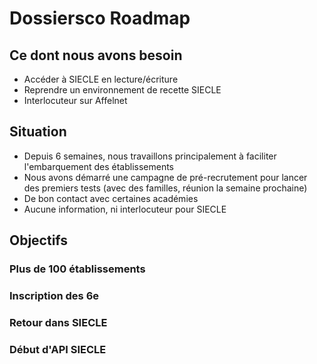 # Dossiersco Roadmap

## Ce dont nous avons besoin

- Accéder à SIECLE en lecture/écriture
- Reprendre un environnement de recette SIECLE
- Interlocuteur sur Affelnet



## Situation

- Depuis 6 semaines, nous travaillons principalement à faciliter l'embarquement des établissements
- Nous avons démarré une campagne de pré-recrutement pour lancer des premiers tests (avec des familles, réunion la semaine prochaine)
- De bon contact avec certaines académies
- Aucune information, ni interlocuteur pour SIECLE

## Objectifs

### Plus de 100 établissements

### Inscription des 6e

### Retour dans SIECLE

### Début d'API SIECLE
